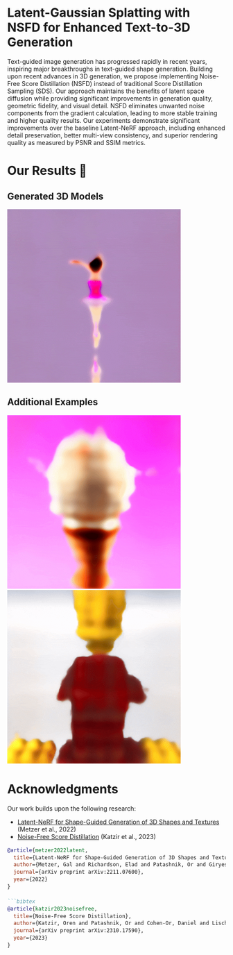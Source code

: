 # **Latent-Gaussian Splatting with NSFD for Enhanced Text-to-3D Generation**

Text-guided image generation has progressed rapidly in recent years, inspiring major breakthroughs in text-guided shape generation. Building upon recent advances in 3D generation, we propose implementing Noise-Free Score Distillation (NSFD) instead of traditional Score Distillation Sampling (SDS). Our approach maintains the benefits of latent space diffusion while providing significant improvements in generation quality, geometric fidelity, and visual detail.
NSFD eliminates unwanted noise components from the gradient calculation, leading to more stable training and higher quality results.
Our experiments demonstrate significant improvements over the baseline Latent-NeRF approach, including enhanced detail preservation, better multi-view consistency, and superior rendering quality as measured by PSNR and SSIM metrics.

# Our Results 🎨
## Generated 3D Models

![Ballerina 3D Model](Ballerina.gif)

## Additional Examples

![Ice Cream 3D Model](ice_cream.gif)
![Lego man 3D Model](lego_man.gif)

# Acknowledgments

Our work builds upon the following research:

- [Latent-NeRF for Shape-Guided Generation of 3D Shapes and Textures](https://arxiv.org/abs/2211.07600) (Metzer et al., 2022)
- [Noise-Free Score Distillation](https://arxiv.org/abs/2310.17590) (Katzir et al., 2023)

```bibtex
@article{metzer2022latent,
  title={Latent-NeRF for Shape-Guided Generation of 3D Shapes and Textures},
  author={Metzer, Gal and Richardson, Elad and Patashnik, Or and Giryes, Raja and Cohen-Or, Daniel},
  journal={arXiv preprint arXiv:2211.07600},
  year={2022}
}

```bibtex
@article{katzir2023noisefree,
  title={Noise-Free Score Distillation},
  author={Katzir, Oren and Patashnik, Or and Cohen-Or, Daniel and Lischinski, Dani},
  journal={arXiv preprint arXiv:2310.17590},
  year={2023}
}
